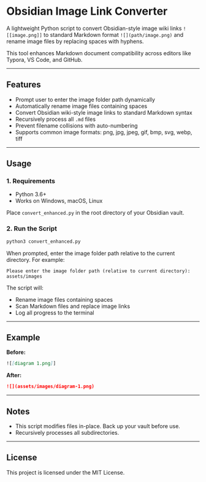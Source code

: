 # Obsidian Image Link Converter

A lightweight Python script to convert Obsidian-style image wiki links `![[image.png]]` to standard Markdown format `![](path/image.png)` and rename image files by replacing spaces with hyphens.

This tool enhances Markdown document compatibility across editors like Typora, VS Code, and GitHub.

---

## Features

- Prompt user to enter the image folder path dynamically
- Automatically rename image files containing spaces
- Convert Obsidian wiki-style image links to standard Markdown syntax
- Recursively process all `.md` files
- Prevent filename collisions with auto-numbering
- Supports common image formats: png, jpg, jpeg, gif, bmp, svg, webp, tiff

---

## Usage

### 1. Requirements

- Python 3.6+
- Works on Windows, macOS, Linux

Place `convert_enhanced.py` in the root directory of your Obsidian vault.

### 2. Run the Script

```bash
python3 convert_enhanced.py
```

When prompted, enter the image folder path relative to the current directory. For example:

```
Please enter the image folder path (relative to current directory): assets/images
```

The script will:

- Rename image files containing spaces
- Scan Markdown files and replace image links
- Log all progress to the terminal

---

## Example

**Before:**

```markdown
![[diagram 1.png]]
```

**After:**

```markdown
![](assets/images/diagram-1.png)
```

---

## Notes

- This script modifies files in-place. Back up your vault before use.
- Recursively processes all subdirectories.

---

## License

This project is licensed under the MIT License.

